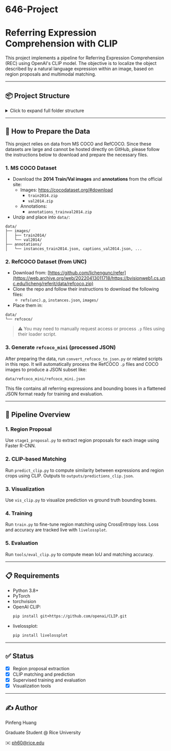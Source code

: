 # 646-Project

# Referring Expression Comprehension with CLIP

This project implements a pipeline for Referring Expression Comprehension (REC) using OpenAI's CLIP model. The objective is to localize the object described by a natural language expression within an image, based on region proposals and multimodal matching.

---

## 📦 Project Structure

<details>
<summary>Click to expand full folder structure</summary>

```
your_project/
├── data/
│   ├── annotations/                  # From MS COCO annotations zip
│   ├── images/                       # COCO images: train2014/, val2014/
│   ├── refcoco/                      # Raw RefCOCO dataset (from UNC website)
│   └── refcoco_mini/                 # Processed JSON from our code (not downloadable)
│
├── outputs/                          # Saved proposals, predictions, and visualizations
│   ├── proposals.json                # Region proposals from Faster R-CNN
│   ├── regions/                      # Region crops per image
│   ├── predictions_clip.json         # CLIP matching results
│   ├── vis_clip/                     # Visualization output
│
├── models/
│   └── clip_matcher.py               # CLIP-based model wrapper
│
├── utils/
│   ├── datasets.py                   # Dataset for prediction
│   ├── train_dataset.py              # Dataset for supervised training
│   └── vis.py                        # Visualization helper
│
├── tools/
│   └── eval_clip.py                  # Evaluation script
│
├── stage1_proposal.py                # Generate region proposals and save crops
├── predict_clip.py                   # Run CLIP-based matching and save results
├── vis_clip.py                       # Visualize predicted vs GT boxes
├── train.py                          # Train the CLIP matching model
└── README.md                         # This file
```

</details>

---

## 🔧 How to Prepare the Data

This project relies on data from MS COCO and RefCOCO. Since these datasets are large and cannot be hosted directly on GitHub, please follow the instructions below to download and prepare the necessary files.

### 1. MS COCO Dataset
- Download the **2014 Train/Val images** and **annotations** from the official site:
  - Images: https://cocodataset.org/#download
    - `train2014.zip`
    - `val2014.zip`
  - Annotations:
    - `annotations_trainval2014.zip`
- Unzip and place into `data/`:

```
data/
├── images/
│   ├── train2014/
│   └── val2014/
├── annotations/
│   └── instances_train2014.json, captions_val2014.json, ...
```

### 2. RefCOCO Dataset (from UNC)
- Download from: [https://github.com/lichengunc/refer](https://web.archive.org/web/20220413011718/https://bvisionweb1.cs.unc.edu/licheng/referit/data/refcoco.zip)
- Clone the repo and follow their instructions to download the following files:
  - `refs(unc).p`, `instances.json`, `images/`
- Place them in:
```
data/
└── refcoco/
```

> ⚠️ You may need to manually request access or process `.p` files using their loader script.

### 3. Generate `refcoco_mini` (processed JSON)
After preparing the data, run `convert_refcoco_to_json.py` or related scripts in this repo. It will automatically process the RefCOCO `.p` files and COCO images to produce a JSON subset like:
```
data/refcoco_mini/refcoco_mini.json
```
This file contains all referring expressions and bounding boxes in a flattened JSON format ready for training and evaluation.

---

## 🔁 Pipeline Overview

### 1. Region Proposal
Use `stage1_proposal.py` to extract region proposals for each image using Faster R-CNN.

### 2. CLIP-based Matching
Run `predict_clip.py` to compute similarity between expressions and region crops using CLIP. Outputs to `outputs/predictions_clip.json`.

### 3. Visualization
Use `vis_clip.py` to visualize prediction vs ground truth bounding boxes.

### 4. Training
Run `train.py` to fine-tune region matching using CrossEntropy loss. Loss and accuracy are tracked live with `livelossplot`.

### 5. Evaluation
Run `tools/eval_clip.py` to compute mean IoU and matching accuracy.

---

## 📋 Requirements

- Python 3.8+
- PyTorch
- torchvision
- OpenAI CLIP:
  ```bash
  pip install git+https://github.com/openai/CLIP.git
  ```
- livelossplot:
  ```bash
  pip install livelossplot
  ```

---

## ✅ Status
- [x] Region proposal extraction
- [x] CLIP matching and prediction
- [x] Supervised training and evaluation
- [x] Visualization tools

---

## ✍️ Author
Pinfeng Huang 

Graduate Student @ Rice University  

✉️ ph60@rice.edu
